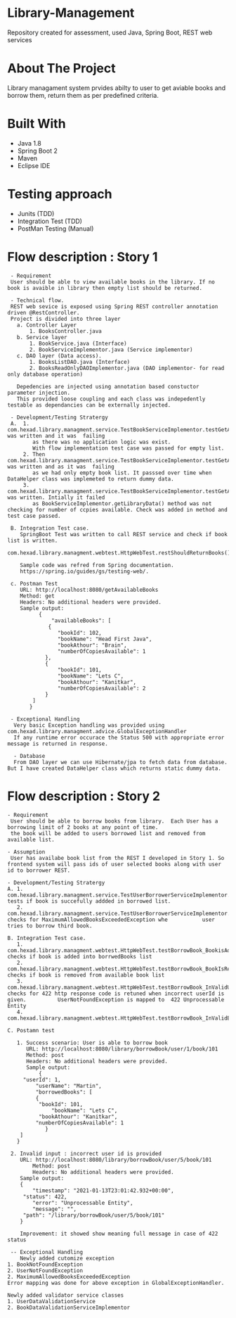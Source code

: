 # Library-Management
Repository created for assessment, used Java, Spring Boot, REST web services

# About The Project
Library managament system prvides abilty to user to get aviable books and borrow them, return them as per predefined criteria.

# Built With
- Java 1.8 
- Spring Boot 2
- Maven
- Eclipse IDE

# Testing approach
- Junits (TDD)
- Integration Test (TDD)
- PostMan Testing (Manual)

# Flow description : Story 1
     - Requirement
     User should be able to view available books in the library. If no book is avaible in library then empty list should be returned.
     
     - Technical flow.
     REST web sevice is exposed using Spring REST controller annotation driven @RestController. 
     Project is divided into three layer 
       a. Controller Layer
           1. BooksController.java 
       b. Service layer
           1. BookService.java (Interface)
           2. BookServiceImplementor.java (Service implementor)
       c. DAO layer (Data access). 
           1. BooksListDAO.java (Interface)
           2. BooksReadOnlyDAOImplementor.java (DAO implementor- for read only database operation)
       
       Depedencies are injected using annotation based constuctor parameter injection. 
       This provided loose coupling and each class was indepedently testable as dependancies can be externally injected. 
       
     - Development/Testing Stratergy 
     A.  1. com.hexad.library.managment.service.TestBookServiceImplementor.testGetAvailableBooks_NoBooksAvailableCondition() was written and it was  failing 
            as there was no application logic was exist.
            With flow implementation test case was passed for empty list.
         2. Then com.hexad.library.managment.service.TestBookServiceImplementor.testGetAvailableBooks_booksAvailableCondition() was written and as it was  failing 
            as we had only empty book list. It passsed over time when DataHelper class was implemeted to return dummy data.
		 3. com.hexad.library.managment.service.TestBookServiceImplementor.testGetAvailableBooks_booksAvailableCondition_ForZeroCopies() was written. Intially it failed
		    as BookServiceImplementor.getLibraryData() method was not checking for number of ccpies available. Check was added in method and test case passed.
        
     B. Integration Test case.
        SpringBoot Test was written to call REST service and check if book list is written. 
        com.hexad.library.managment.webtest.HttpWebTest.restShouldReturnBooks()
        
        Sample code was refred from Spring documentation.
        https://spring.io/guides/gs/testing-web/.
        
     c. Postman Test
        URL: http://localhost:8080/getAvailableBooks
        Method: get
        Headers: No additional headers were provided. 
        Sample output: 
              {
                  "availableBooks": [
                 {
                    "bookId": 102,
                    "bookName": "Head First Java",
                    "bookAthour": "Brain",
                    "numberOfCopiesAvailable": 1
                },
                {
                    "bookId": 101,
                    "bookName": "Lets C",
                    "bookAthour": "Kanitkar",
                    "numberOfCopiesAvailable": 2
                }
            ]
           }
           
     - Exceptional Handling
      Very basic Exception handling was provided using com.hexad.library.managment.advice.GlobalExceptionHandler
      If any runtime error occurace the Status 500 with appropriate error message is returned in response. 
      
      - Database 
      From DAO layer we can use Hibernate/jpa to fetch data from database. But I have created DataHelper class which returns static dummy data. 
	  
# Flow description : Story 2
    - Requirement
     User should be able to borrow books from library.  Each User has a borrowing limit of 2 books at any point of time. 
     the book will be added to users borrowed list and removed from available list. 

    - Assumption
     User has availabe book list from the REST I developed in Story 1. So frontend system will pass ids of user selected books along with user id to borrower REST. 
      
    - Development/Testing Stratergy 
    A. 1. com.hexad.library.managment.service.TestUserBorrowerServiceImplementor.testBorrowBook_BoookIsSuccefullyBorrowed() tests if book is succefully addded in borrowed list.
       2. com.hexad.library.managment.service.TestUserBorrowerServiceImplementor.testBorrowBook_UserTriedBorrowingThirdBook() checks for MaximumAllowedBooksExceededException whe           user tries to borrow third book. 
     
    B. Integration Test case.
       1. com.hexad.library.managment.webtest.HttpWebTest.testBorrowBook_BookisAddedInBorrowerList() checks if book is added into borrwedBooks list
       2. com.hexad.library.managment.webtest.HttpWebTest.testBorrowBook_BookIsRemovedFromLibrary() checks if book is removed from available book list
       3. com.hexad.library.managment.webtest.HttpWebTest.testBorrowBook_InValidUserIdProvided() checks for 422 http response code is retuned when incorrect userId is given.   	   UserNotFoundException is mapped to  422 Unprocessable Entity
       4. com.hexad.library.managment.webtest.HttpWebTest.testBorrowBook_InValidBookIdProvided() 
    
    C. Postamn test
       
       1. Success scenario: User is able to borrow book
          URL: http://localhost:8080/library/borrowBook/user/1/book/101
          Method: post
          Headers: No additional headers were provided. 
          Sample output: 
              {
   		 "userId": 1,
    		 "userName": "Martin",
    		 "borrowedBooks": [
       		 {
           	  "bookId": 101,
            	  "bookName": "Lets C",
           	  "bookAthour": "Kanitkar",
           	 "numberOfCopiesAvailable": 1
    		    }
   		]
	   }
   
 	 2. Invalid input : incorrect user id is provided
	    URL: http://localhost:8080/library/borrowBook/user/5/book/101
      	    Method: post
            Headers: No additional headers were provided.
	    Sample output:    
	    {
    		"timestamp": "2021-01-13T23:01:42.932+00:00",
   		 "status": 422,
    		"error": "Unprocessable Entity",
    		"message": "",
   		 "path": "/library/borrowBook/user/5/book/101"
	    }
	    
	    Improvement: it showed show meaning full message in case of 422 status
	    
     -- Exceptional Handling
        Newly added cutomize exception
	1. BookNotFoundException
	2. UserNotFoundException
	2. MaximumAllowedBooksExceededException
	Error mapping was done for above exception in GlobalExceptionHandler.
	
	Newly added validator service classes
	1. UserDataValidationService
	2. BookDataValidationServiceImplementor
	
	
	
	
	
         
        
        
        
        
        
        
     
     
     
  
